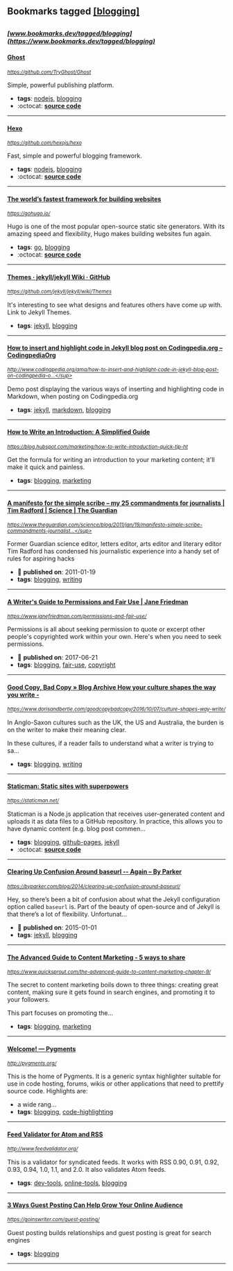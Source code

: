 ## Bookmarks tagged [[blogging]](https://www.bookmarks.dev?q=[blogging])

_<sup><sup>[www.bookmarks.dev/tagged/blogging](https://www.bookmarks.dev/tagged/blogging)</sup></sup>_
---
#### [Ghost](https://github.com/TryGhost/Ghost)
_<sup>https://github.com/TryGhost/Ghost</sup>_

Simple, powerful publishing platform.
* **tags**: [nodejs](../tagged/nodejs.md), [blogging](../tagged/blogging.md)
* :octocat: **[source code](https://github.com/TryGhost/Ghost)**
---
#### [Hexo](https://github.com/hexojs/hexo)
_<sup>https://github.com/hexojs/hexo</sup>_

Fast, simple and powerful blogging framework.
* **tags**: [nodejs](../tagged/nodejs.md), [blogging](../tagged/blogging.md)
* :octocat: **[source code](https://github.com/hexojs/hexo)**
---
#### [The world’s fastest framework for building websites](https://gohugo.io/)
_<sup>https://gohugo.io/</sup>_

Hugo is one of the most popular open-source static site generators. With its amazing speed and flexibility, Hugo makes building websites fun again.
* **tags**: [go](../tagged/go.md), [blogging](../tagged/blogging.md)
* :octocat: **[source code](https://github.com/gohugoio/hugo)**
---
#### [Themes · jekyll/jekyll Wiki · GitHub](https://github.com/jekyll/jekyll/wiki/Themes)
_<sup>https://github.com/jekyll/jekyll/wiki/Themes</sup>_

It's interesting to see what designs and features others have come up with. Link to Jekyll Themes.
* **tags**: [jekyll](../tagged/jekyll.md), [blogging](../tagged/blogging.md)
---
#### [How to insert and highlight code in Jekyll blog post on Codingpedia.org – CodingpediaOrg](http://www.codingpedia.org/ama/how-to-insert-and-highlight-code-in-jekyll-blog-post-on-codingpedia-org)
_<sup>http://www.codingpedia.org/ama/how-to-insert-and-highlight-code-in-jekyll-blog-post-on-codingpedia-o...</sup>_

Demo post displaying the various ways of inserting and highlighting code in Markdown, when posting on Codingpedia.org
* **tags**: [jekyll](../tagged/jekyll.md), [markdown](../tagged/markdown.md), [blogging](../tagged/blogging.md)
---
#### [How to Write an Introduction: A Simplified Guide](https://blog.hubspot.com/marketing/how-to-write-introduction-quick-tip-ht)
_<sup>https://blog.hubspot.com/marketing/how-to-write-introduction-quick-tip-ht</sup>_

Get the formula for writing an introduction to your marketing content; it'll make it quick and painless.
* **tags**: [blogging](../tagged/blogging.md), [marketing](../tagged/marketing.md)
---
#### [A manifesto for the simple scribe – my 25 commandments for journalists | Tim Radford | Science | The Guardian](https://www.theguardian.com/science/blog/2011/jan/19/manifesto-simple-scribe-commandments-journalists)
_<sup>https://www.theguardian.com/science/blog/2011/jan/19/manifesto-simple-scribe-commandments-journalist...</sup>_

Former Guardian science editor, letters editor, arts editor and literary editor Tim Radford has condensed his journalistic experience into a handy set of rules for aspiring hacks
* :calendar: **published on**: 2011-01-19
* **tags**: [blogging](../tagged/blogging.md), [writing](../tagged/writing.md)
---
#### [A Writer's Guide to Permissions and Fair Use | Jane Friedman](https://www.janefriedman.com/permissions-and-fair-use/)
_<sup>https://www.janefriedman.com/permissions-and-fair-use/</sup>_

Permissions is all about seeking permission to quote or excerpt other people's copyrighted work within your own. Here's when you need to seek permissions.
* :calendar: **published on**: 2017-06-21
* **tags**: [blogging](../tagged/blogging.md), [fair-use](../tagged/fair-use.md), [copyright](../tagged/copyright.md)
---
#### [Good Copy, Bad Copy  » Blog Archive  How your culture shapes the way you write -](https://www.dorisandbertie.com/goodcopybadcopy/2016/10/07/culture-shapes-way-write/)
_<sup>https://www.dorisandbertie.com/goodcopybadcopy/2016/10/07/culture-shapes-way-write/</sup>_

In Anglo-Saxon cultures such as the UK, the US and Australia, the burden is on the writer to make their meaning clear.

In these cultures, if a reader fails to understand what a writer is trying to sa...
* **tags**: [blogging](../tagged/blogging.md), [writing](../tagged/writing.md)
---
#### [Staticman: Static sites with superpowers](https://staticman.net/)
_<sup>https://staticman.net/</sup>_

Staticman is a Node.js application that receives user-generated content and uploads it as data files to a GitHub repository. In practice, this allows you to have dynamic content (e.g. blog post commen...
* **tags**: [blogging](../tagged/blogging.md), [github-pages](../tagged/github-pages.md), [jekyll](../tagged/jekyll.md)
* :octocat: **[source code](https://github.com/eduardoboucas/staticman)**
---
#### [Clearing Up Confusion Around baseurl -- Again – By Parker](https://byparker.com/blog/2014/clearing-up-confusion-around-baseurl/)
_<sup>https://byparker.com/blog/2014/clearing-up-confusion-around-baseurl/</sup>_

Hey, so there’s been a bit of confusion about what the Jekyll configuration option called `baseurl` is. Part of the beauty of open-source and of Jekyll is that there’s a lot of flexibility. Unfortunat...
* :calendar: **published on**: 2015-01-01
* **tags**: [jekyll](../tagged/jekyll.md), [blogging](../tagged/blogging.md)
---
#### [The Advanced Guide to Content Marketing - 5 ways to share](https://www.quicksprout.com/the-advanced-guide-to-content-marketing-chapter-9/)
_<sup>https://www.quicksprout.com/the-advanced-guide-to-content-marketing-chapter-9/</sup>_

The secret to content marketing boils down to three things: creating great content, making sure it gets found in search engines, and promoting it to your followers.

This part focuses on promoting the...
* **tags**: [blogging](../tagged/blogging.md), [marketing](../tagged/marketing.md)
---
#### [Welcome! — Pygments](http://pygments.org/)
_<sup>http://pygments.org/</sup>_

This is the home of Pygments. It is a generic syntax highlighter suitable for use in code hosting, forums, wikis or other applications that need to prettify source code. Highlights are:

* a wide rang...
* **tags**: [blogging](../tagged/blogging.md), [code-highlighting](../tagged/code-highlighting.md)
---
#### [Feed Validator for Atom and RSS](http://www.feedvalidator.org/)
_<sup>http://www.feedvalidator.org/</sup>_

This is a validator for syndicated feeds. It works with RSS 0.90, 0.91, 0.92, 0.93, 0.94, 1.0, 1.1, and 2.0. It also validates Atom feeds.
* **tags**: [dev-tools](../tagged/dev-tools.md), [online-tools](../tagged/online-tools.md), [blogging](../tagged/blogging.md)
---
#### [3 Ways Guest Posting Can Help Grow Your Online Audience](https://goinswriter.com/guest-posting/)
_<sup>https://goinswriter.com/guest-posting/</sup>_

Guest posting builds relationships and guest posting is great for search engines
* **tags**: [blogging](../tagged/blogging.md)
---
